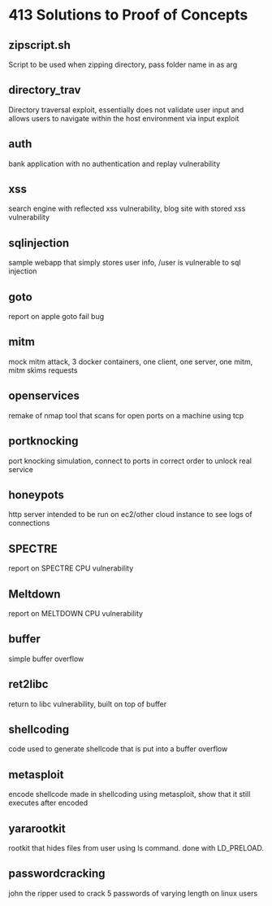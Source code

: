 # 413 Solutions to Proof of Concepts

## zipscript.sh
Script to be used when zipping directory, pass folder name in as arg

## directory_trav
Directory traversal exploit, essentially does not validate user input and allows users to navigate within the host environment via input exploit

## auth
bank application with no authentication and replay vulnerability

## xss
search engine with reflected xss vulnerability, blog site with stored xss vulnerability

## sqlinjection
sample webapp that simply stores user info, /user is vulnerable to sql injection

## goto
report on apple goto fail bug

## mitm
mock mitm attack, 3 docker containers, one client, one server, one mitm, mitm skims requests

## openservices
remake of nmap tool that scans for open ports on a machine using tcp

## portknocking
port knocking simulation, connect to ports in correct order to unlock real service

## honeypots
http server intended to be run on ec2/other cloud instance to see logs of connections

## SPECTRE
report on SPECTRE CPU vulnerability

## Meltdown
report on MELTDOWN CPU vulnerability

## buffer
simple buffer overflow

## ret2libc
return to libc vulnerability, built on top of buffer

## shellcoding
code used to generate shellcode that is put into a buffer overflow

## metasploit
encode shellcode made in shellcoding using metasploit, show that it still executes after encoded

## yararootkit
rootkit that hides files from user using ls command. done with LD_PRELOAD.

## passwordcracking
john the ripper used to crack 5 passwords of varying length on linux users
